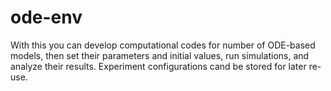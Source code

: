 ode-env
=======

With this you can develop computational codes for number of ODE-based models, then set their parameters and initial values, run simulations, and analyze their results. Experiment configurations cand be stored for later re-use.

<script src="https://apis.google.com/js/plusone.js">
</script>
<div class="g-comments"
    data-href="https://github.com/dimalit/ode-env"
    data-width="642"
    data-first_party_property="BLOGGER"
    data-view_type="FILTERED_POSTMOD">
</div>
